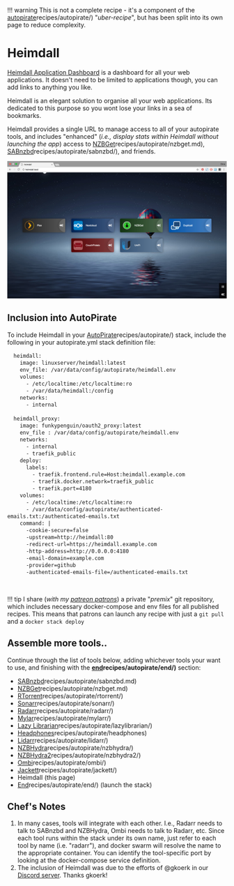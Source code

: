 !!! warning
    This is not a complete recipe - it's a component of the [autopirate](https://geek-cookbook.funkypenguin.co.nz/)recipes/autopirate/) "_uber-recipe_", but has been split into its own page to reduce complexity.

# Heimdall

[Heimdall Application Dashboard](https://heimdall.site/) is a dashboard for all your web applications. It doesn't need to be limited to applications though, you can add links to anything you like.

Heimdall is an elegant solution to organise all your web applications. Its dedicated to this purpose so you wont lose your links in a sea of bookmarks.

Heimdall provides a single URL to manage access to all of your autopirate tools, and includes "enhanced" (_i.e., display stats within Heimdall without launching the app_) access to [NZBGet](https://geek-cookbook.funkypenguin.co.nz/)recipes/autopirate/nzbget.md), [SABnzbd](https://geek-cookbook.funkypenguin.co.nz/)recipes/autopirate/sabnzbd/), and friends.

![Heimdall Screenshot](../../images/heimdall.jpg)

## Inclusion into AutoPirate

To include Heimdall in your [AutoPirate](https://geek-cookbook.funkypenguin.co.nz/)recipes/autopirate/) stack, include the following in your autopirate.yml stack definition file:

```
  heimdall:
    image: linuxserver/heimdall:latest
    env_file: /var/data/config/autopirate/heimdall.env
    volumes:
      - /etc/localtime:/etc/localtime:ro      
      - /var/data/heimdall:/config
    networks:
      - internal

  heimdall_proxy:
    image: funkypenguin/oauth2_proxy:latest
    env_file : /var/data/config/autopirate/heimdall.env
    networks:
      - internal
      - traefik_public
    deploy:
      labels:
        - traefik.frontend.rule=Host:heimdall.example.com
        - traefik.docker.network=traefik_public
        - traefik.port=4180
    volumes:
      - /etc/localtime:/etc/localtime:ro  
      - /var/data/config/autopirate/authenticated-emails.txt:/authenticated-emails.txt
    command: |
      -cookie-secure=false
      -upstream=http://heimdall:80
      -redirect-url=https://heimdall.example.com
      -http-address=http://0.0.0.0:4180
      -email-domain=example.com
      -provider=github
      -authenticated-emails-file=/authenticated-emails.txt



```

!!! tip
    I share (_with my [patreon patrons](https://www.patreon.com/funkypenguin)_) a private "_premix_" git repository, which includes necessary docker-compose and env files for all published recipes. This means that patrons can launch any recipe with just a ```git pull``` and a ```docker stack deploy``` 

## Assemble more tools..

Continue through the list of tools below, adding whichever tools your want to use, and finishing with the **[end](https://geek-cookbook.funkypenguin.co.nz/)recipes/autopirate/end/)** section:

* [SABnzbd](https://geek-cookbook.funkypenguin.co.nz/)recipes/autopirate/sabnzbd.md)
* [NZBGet](https://geek-cookbook.funkypenguin.co.nz/)recipes/autopirate/nzbget.md)
* [RTorrent](https://geek-cookbook.funkypenguin.co.nz/)recipes/autopirate/rtorrent/)
* [Sonarr](https://geek-cookbook.funkypenguin.co.nz/)recipes/autopirate/sonarr/)
* [Radarr](https://geek-cookbook.funkypenguin.co.nz/)recipes/autopirate/radarr/)
* [Mylar](https://geek-cookbook.funkypenguin.co.nz/)recipes/autopirate/mylarr/)
* [Lazy Librarian](https://geek-cookbook.funkypenguin.co.nz/)recipes/autopirate/lazylibrarian/)
* [Headphones](https://geek-cookbook.funkypenguin.co.nz/)recipes/autopirate/headphones)
* [Lidarr](https://geek-cookbook.funkypenguin.co.nz/)recipes/autopirate/lidarr/)
* [NZBHydra](https://geek-cookbook.funkypenguin.co.nz/)recipes/autopirate/nzbhydra/)
* [NZBHydra2](https://geek-cookbook.funkypenguin.co.nz/)recipes/autopirate/nzbhydra2/)
* [Ombi](https://geek-cookbook.funkypenguin.co.nz/)recipes/autopirate/ombi/)
* [Jackett](https://geek-cookbook.funkypenguin.co.nz/)recipes/autopirate/jackett/)
* Heimdall (this page)
* [End](https://geek-cookbook.funkypenguin.co.nz/)recipes/autopirate/end/) (launch the stack)


## Chef's Notes 

1. In many cases, tools will integrate with each other. I.e., Radarr needs to talk to SABnzbd and NZBHydra, Ombi needs to talk to Radarr, etc. Since each tool runs within the stack under its own name, just refer to each tool by name (i.e. "radarr"), and docker swarm will resolve the name to the appropriate container. You can identify the tool-specific port by looking at the docker-compose service definition.
2. The inclusion of Heimdall was due to the efforts of @gkoerk in our [Discord server](http://chat.funkypenguin.co.nz). Thanks gkoerk!